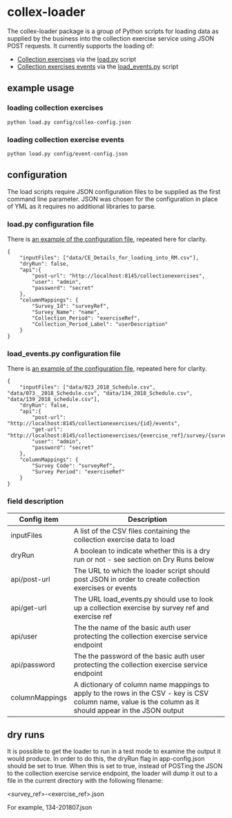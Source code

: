 # collex-loader

The collex-loader package is a group of Python scripts for loading data as supplied by the business into the collection exercise service using JSON POST requests. It currently supports the loading of:
- [Collection exercises](data/CE_Details_for_loading_into_RM.csv) via the [load.py](load.py) script
- [Collection exercises events](data/134_2018_Schedule.csv) via the [load_events.py](load_events.py) script

## example usage

### loading collection exercises
```
python load.py config/collex-config.json
```
### loading collection exercise events
```
python load.py config/event-config.json
```

## configuration

The load scripts require JSON configuration files to be supplied as the first command line parameter.  JSON was chosen for the configuration in place of YML as it requires no additional libraries to parse. 

### load.py configuration file

There is [an example of the configuration file](config/collex-config.json), repeated here for clarity.

```
{
    "inputFiles": ["data/CE_Details_for_loading_into_RM.csv"],
    "dryRun": false,
    "api":{
        "post-url": "http://localhost:8145/collectionexercises",
        "user": "admin",
        "password": "secret"
    },
    "columnMappings": {
        "Survey_Id": "surveyRef",
        "Survey_Name": "name",
        "Collection_Period": "exerciseRef",
        "Collection_Period_Label": "userDescription"
    }
}
```

### load_events.py configuration file

There is [an example of the configuration file](config/event-config.json), repeated here for clarity.

```
{
    "inputFiles": ["data/023_2018_Schedule.csv", "data/073__2018_Schedule.csv", "data/134_2018_Schedule.csv", "data/139_2018_schedule.csv"],
    "dryRun": false,
    "api":{
        "post-url": "http://localhost:8145/collectionexercises/{id}/events",
        "get-url": "http://localhost:8145/collectionexercises/{exercise_ref}/survey/{survey_ref}",
        "user": "admin",
        "password": "secret"
    },
    "columnMappings": {
        "Survey Code": "surveyRef",
        "Survey Period": "exerciseRef"
    }
}
```
### field description

| Config item    | Description |
| -----------    | ----------- |
| inputFiles      | A list of the CSV files containing the collection exercise data to load |
| dryRun         | A boolean to indicate whether this is a dry run or not - see section on Dry Runs below | 
| api/post-url   | The URL to which  the loader script should post JSON in order to create collection exercises or events |
| api/get-url   | The URL load_events.py should use to look up a collection exercise by survey ref and exercise ref |
| api/user       | The the name of the basic auth user protecting the collection exercise service endpoint |
| api/password   | The the password of the basic auth user protecting the collection exercise service endpoint |
| columnMappings | A dictionary of column name mappings to apply to the rows in the CSV - key is CSV column name, value is the column as it should appear in the JSON output |

## dry runs

It is possible to get the loader to run in a test mode to examine the output it would produce. In order to do this, the dryRun flag in app-config.json should be set to true.  When this is set to true, instead of POSTing the JSON to the collection exercise service endpoint, the loader will dump it out to a file in the current directory with the following filename:

<survey_ref>-<exercise_ref>.json

For example, 134-201807.json
